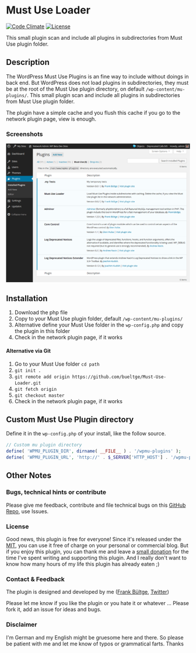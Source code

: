 # Must Use Loader
[![Code Climate](https://codeclimate.com/github/bueltge/Must-Use-Loader/badges/gpa.svg)](https://codeclimate.com/github/bueltge/Must-Use-Loader) [![License](https://poser.pugx.org/bueltge/Must-Use-Loader/license)](https://packagist.org/packages/bueltge/Must-Use-Loader)

This small plugin scan and include all plugins in subdirectories from Must Use plugin folder.

## Description
The WordPress Must Use Plugins is an fine way to include without doings in back end. But WordPress does not load plugins in subdirectories, they must be at the root of the  Must Use plugin directory, on default `/wp-content/mu-plugins/`. This small plugin scan and include all plugins in subdirectories from Must Use plugin folder.

The plugin have a simple cache and you flush this cache if you go to the network plugin page, view is enough.

### Screenshots
![List of Must Use Plugins, include the automatically loads in subdirectories](./assets/screenshot-1.png "List of Must Use Plugins, include the automatically loads in subdirectories")

## Installation
 1. Download the php file
 2. Copy to your Must Use plugin folder, default `/wp-content/mu-plugins/`
 3. Alternative define your Must Use folder in the `wp-config.php` and copy the plugin in this folder
 4. Check in the network plugin page, if it works

#### Alternative via Git
 1. Go to your Must Use folder `cd path`
 2. `git init .`
 3. `git remote add origin https://github.com/bueltge/Must-Use-Loader.git`
 4. `git fetch origin`
 5. `git checkout master`
 6. Check in the network plugin page, if it works

## Custom Must Use Plugin directory
Define it in the `wp-config.php` of your install, like the follow source.

```php
// Custom mu plugin directory
define( 'WPMU_PLUGIN_DIR', dirname( __FILE__ ) . '/wpmu-plugins' );
define( 'WPMU_PLUGIN_URL', 'http://' . $_SERVER['HTTP_HOST'] . '/wpmu-plugins' );
```

## Other Notes
### Bugs, technical hints or contribute
Please give me feedback, contribute and file technical bugs on this 
[GitHub Repo](https://github.com/bueltge/Must-Use-Loader), use Issues.

### License
Good news, this plugin is free for everyone! Since it's released under the [MIT](./LICENSE), you can use it free of charge on your personal or commercial blog. But if you enjoy this plugin, you can thank me and leave a 
[small donation](https://www.paypal.com/cgi-bin/webscr?cmd=_s-xclick&hosted_button_id=6069955 "Paypal Donate link") 
for the time I've spent writing and supporting this plugin. And I really don't want to know how many hours of my life this plugin has already eaten ;)

### Contact & Feedback
The plugin is designed and developed by me ([Frank Bültge](http://bueltge.de), [Twitter](https://twitter.com/bueltge))

Please let me know if you like the plugin or you hate it or whatever ... 
Please fork it, add an issue for ideas and bugs.

### Disclaimer
I'm German and my English might be gruesome here and there. 
So please be patient with me and let me know of typos or grammatical farts. Thanks
